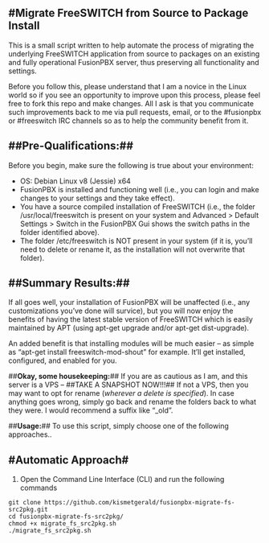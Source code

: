 #Migrate FreeSWITCH from Source to Package Install 
---
This is a small script written to help automate the process of migrating the underlying FreeSWITCH application from source to packages on an existing and fully operational FusionPBX server, thus preserving all functionality and settings.  

Before you follow this, please understand that I am a novice in the Linux world so if you see an opportunity to improve upon this process, please feel free to fork this repo and make changes.  All I ask is that you communicate such improvements back to me via pull requests, email, or to the #fusionpbx or #freeswitch IRC channels so as to help the community benefit from it.

##**Pre-Qualifications:**##
---
Before you begin, make sure the following is true about your environment:
* OS:  Debian Linux v8 (Jessie) x64
* FusionPBX is installed and functioning well (i.e., you can login and make changes to your settings and they take effect).
* You have a source compiled installation of FreeSWITCH (i.e., the folder /usr/local/freeswitch is present on your system and Advanced > Default Settings > Switch in the FusionPBX Gui shows the switch paths in the folder identified above).
* The folder /etc/freeswitch is NOT present in your system (if it is, you’ll need to delete or rename it, as the installation will not overwrite that folder).

##**Summary Results:**##
---
If all goes well, your installation of FusionPBX will be unaffected (i.e., any customizations you’ve done will survice), but you will now enjoy the benefits of having the latest stable version of FreeSWITCH which is easily maintained by APT (using apt-get upgrade and/or apt-get dist-upgrade).

An added benefit is that installing modules will be much easier – as simple as “apt-get install freeswitch-mod-shout” for example.  It’ll get installed, configured, and enabled for you.

##**Okay, some housekeeping:**##
If you are as cautious as I am, and this server is a VPS – ##TAKE A SNAPSHOT NOW!!!##
If not a VPS, then you may want to opt for rename (_wherever a delete is specified_).  In case anything goes wrong, simply go back and rename the folders back to what they were.  I would recommend a suffix like “_old”.


##**Usage:**##
To use this script, simply choose one of the following approaches..

#**Automatic Approach**#
---
1. Open the Command Line Interface (CLI) and run the following commands
```
git clone https://github.com/kismetgerald/fusionpbx-migrate-fs-src2pkg.git
cd fusionpbx-migrate-fs-src2pkg/
chmod +x migrate_fs_src2pkg.sh
./migrate_fs_src2pkg.sh
```

